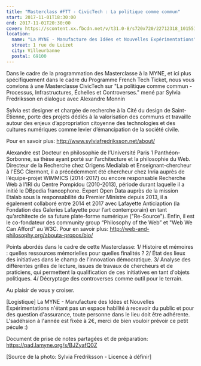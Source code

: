 ```yaml
---
title: "Masterclass #FTT - CivicTech : La politique comme commun"
start: 2017-11-01T18:30:00
end: 2017-11-01T20:30:00
cover: https://scontent.xx.fbcdn.net/v/t31.0-8/s720x720/22712318_10155198294208915_690841928008418898_o.jpg?oh=edc79e71f0ecdfa11cdb2a782be709fc&oe=5B16E874
location:
  name: "La MYNE - Manufacture des Idées et Nouvelles Expérimentations"
  street: 1 rue du Luizet
  city: Villeurbanne
  postal: 69100
---
```

 Dans le cadre de la programmation des Masterclasse à la MYNE, et ici plus spécifiquement dans le cadre du Programme French Tech Ticket, nous vous convions à une Masterclasse CivicTech sur "La politique comme commun - Processus, Infrastructures, Échelles et Controverses." mené par Sylvia Fredriksson en dialogue avec Alexandre Monnin

Sylvia est designer et chargée de recherche à la Cité du design de Saint-Étienne, porte des projets dédiés à la valorisation des communs et travaille autour des enjeux d’appropriation citoyenne des technologies et des cultures numériques comme levier d’émancipation de la société civile.

Pour en savoir plus: http://www.sylviafredriksson.net/about/

Alexandre est Docteur en philosophie de l’Université Paris 1 Panthéon-Sorbonne, sa thèse ayant porté sur l’architecture et la philosophie du Web. Directeur de la Recherche chez Origens Medialab et Enseignant-chercheur à l'ESC Clermont, il a précédemment été chercheur chez Inria auprès de l’équipe-projet WIMMICS (2014-2017) ou encore responsable Recherche Web à l'IRI du Centre Pompidou (2010-2013), période durant laquelle il a initié le DBpedia francophone. Expert Open Data auprès de la mission Etalab sous la responsabilité du Premier Ministre depuis 2013, il a également collaboré entre 2014 et 2017 avec Lafayette Anticiaption (la Fondation des Galeries Lafayette pour l’art contemporain) en tant qu’architecte de sa future plate-forme numérique ("Re-Source"). Enfin, il est le co-fondateur des community group “Philosophy of the Web” et "Web We Can Afford" au W3C.
Pour en savoir plus: http://web-and-philosophy.org/abouta-propos/bio/

Points abordés dans le cadre de cette Masterclasse:
1/ Histoire et mémoires : quelles ressources mémorielles pour quelles finalités ?
2/ État des lieux des initiatives dans le champ de l'innovation démocratique.
3/ Analyse des différentes grilles de lecture, issues de travaux de chercheurs et de praticiens, qui permettent la qualification de ces initiatives en tant d'objets politiques.
4/ Décryptage des controverses comme outil pour le terrain.

Au plaisir de vous y croiser.

[Logistique]
La MYNE - Manufacture des Idées et Nouvelles Expérimentations n'étant pas un espace habilité à recevoir du public et pour des question d'assurance, toute personne dans le lieu doit être adhérente. L'sadéhsion à l'année est fixée à 2€, merci de bien vouloir prévoir ce petit pécule :)

Document de prise de notes partagées et de préparation: https://pad.lamyne.org/s/BJZyafQ0Z

[Source de la photo: Sylvia Fredriksson - Licence à définir]
